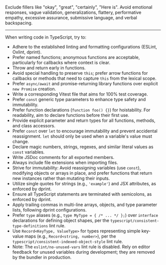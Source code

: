 Exclude fillers like "okay", "great", "certainly", "Here is".
Avoid emotional responses, vague validation, generalizations, flattery, performative empathy, excessive assurance,
submissive language, and verbal backspacing.

---

When writing code in TypeScript, try to:

- Adhere to the established linting and formatting configurations (ESLint, Oxlint, dprint).
- Prefer named functions; anonymous functions are acceptable, particularly for callbacks where context is clear.
- Throw and return early in functions.
- Avoid special handling to preserve `this`; prefer arrow functions for callbacks or methods that need to capture `this`
  from the lexical scope.
- Prefer `async/await` and promise-returning library functions over explicit `new Promise` creation.
- Write a corresponding Vitest file that aims for 100% test coverage.
- Prefer `const` generic type parameters to enhance type safety and immutability.
- Prefer function declarations (`function foo() {}`) for hoistability. For readability, aim to declare functions before
  their first use.
- Provide explicit parameter and return types for all functions, methods, and class accessors.
- Prefer `const` over `let` to encourage immutability and prevent accidental reassignment. `let` should only be used
  when a variable's value must change.
- Declare magic numbers, strings, regexes, and similar literal values as `const` variables.
- Write JSDoc comments for all exported members.
- Always include file extensions when importing files.
- Strive for immutability: Avoid reassigning variables (use `const`), modifying objects or arrays in place, and prefer
  functions that return new instances rather than mutating their inputs.
- Utilize single quotes for strings (e.g., `'example'`) and JSX attributes, as enforced by dprint.
- Ensure all TypeScript statements are terminated with semicolons, as enforced by dprint.
- Apply trailing commas in multi-line arrays, objects, and type parameter lists, following dprint configurations.
- Prefer `type` aliases (e.g., `type MyType = { /* ... */ };`) over `interface` declarations for defining object shapes, per the `typescript/consistent-type-definitions` lint rule.
- Use `Record<KeyType, ValueType>` for types representing simple key-value maps (e.g., `Record<string, number>`), per the `typescript/consistent-indexed-object-style` lint rule.
- Note: The `eslint/no-unused-vars` lint rule is disabled. Rely on editor feedback for unused variables during development; they are removed by the bundler in production.
